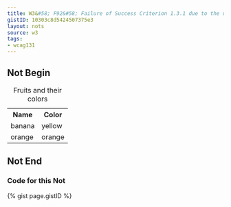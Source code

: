 ```yaml
---
title: W3&#58; F92&#58; Failure of Success Criterion 1.3.1 due to the use of role presentation on content which conveys semantic information
gistID: 10303c8d5424507375e3
layout: nots
source: w3
tags:
- wcag131
---
```


<h2 aria-describedby="{{ page.gistID }}">Not Begin</h2>
<div class="rendered-not">
<table role="presentation">
   <caption>Fruits and their colors</caption>
   <tr>
     <th>Name</th>
     <th>Color</th>
   </tr>
   <tr>
    <td scope="row">banana</td>
    <td>yellow</td>
   </tr>
   <tr>
    <td scope="row">orange</td>
    <td>orange</td>
   </tr>
  </table>
</div> <!-- rendered-not -->

<h2 aria-describedby="{{ page.gistID }}">Not End</h2>

<h3 aria-describedby="{{ page.gistID }}">Code for this Not</h3>
{% gist page.gistID %}